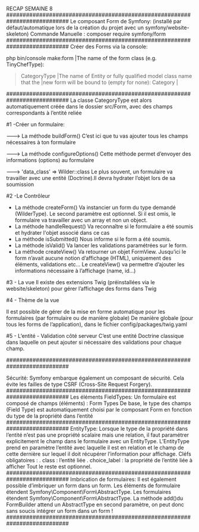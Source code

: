 RECAP SEMAINE 8
###########################################################################
Le composant Form de Symfony:
(installé par défaut/automatique lors de la création du projet avec un symfony/website-skeleton)
Commande Manuelle :   composer require symfony/form
###########################################################################
Créer des Forms via la console:

php bin/console make:form
|The name of the form class (e.g. TinyChefType):
> CategoryType
|The name of Entity or fully qualified model class name that the
|new form will be bound to (empty for none):
> Category
|

###########################################################################
La classe CategoryType est alors automatiquement créée dans le dossier
src/Form, avec des champs correspondants à l’entité reliée

#1 -Créer un formulaire:

---> La méthode buildForm()
C’est ici que tu vas ajouter tous les champs nécessaires à ton formulaire

---> La méthode configureOptions()
Cette méthode permet d’envoyer des informations (options) au formulaire

---> 'data_class' => Wilder::class
Le plus souvent, un formulaire va travailler avec une entité (Doctrine).Il devra hydrater l’objet lors de
sa soumission

#2 -Le Contrôleur
- La méthode createForm()
Va instancier un form du type demandé (WilderType). Le second paramètre est optionnel. Si il est omis, le
formulaire va travailler avec un array et non un object.
- La méthode handleRequest()
Va reconnaître si le formulaire a été soumis et hydrater l'objet associé dans ce cas
- La méthode isSubmitted()
Nous informe si le form a été soumis.
- La méthode isValid()
Va lancer les validations paramétrées sur le form.
- La méthode createView()
Va retourner un objet FormView. Jusqu’ici le form n’avait aucune notion d’affichage (HTML), uniquement des
éléments, validations etc... Le createView() va permettre d’ajouter les informations nécessaire à
l’affichage (name, id...)

#3 - La vue
Il existe des extensions Twig (préinstallées via le
website/skeleton) pour gérer l’affichage des forms
dans Twig

#4 - Thème de la vue

Il est possible de gérer de la mise en forme automatique pour les formulaires (par formulaire ou de
manière globale)
De manière globale (pour tous les forms de l’application), dans le fichier config/packages/twig.yaml

#5 - L’entité - Validation côté serveur
C’est une entité Doctrine classique dans
laquelle on peut ajouter si nécessaire
des validations pour chaque champ.

###########################################################################

Sécurité:
Symfony embarque également un composant de sécurité.
Cela évite les failles de type CSRF (Cross-Site Request Forgery).
###########################################################################
Les éléments FieldTypes:
Un formulaire est composé de champs (éléments) : Form Types
De base, le type des champs (Field Type) est automatiquement choisi par le composant Form en fonction 
du type de la propriété dans l’entité
###########################################################################
EntityType:
Lorsque le type de la propriété dans l’entité n’est pas une propriété scalaire
mais une relation, il faut paramétrer explicitement le champ dans le formulaire avec un EntityType.
L’EntityType prend en paramètre l’entité avec laquelle il est en relation et le champ de cette dernière 
sur lequel il doit récupérer l’information pour affichage.
Cléfs obligatoires :
. class : l’entité liée
. choice_label : la propriété
de l’entité liée à afficher
Tout le reste est optionnel.
###########################################################################
Imbrication de formulaires:
Il est également possible d’imbriquer un form dans un form. Les éléments de formulaire étendent 
Symfony\Component\Form\AbstractType.
Les formulaires étendent Symfony\Component\Form\AbstractType. La méthode add()du FormBuilder 
attend un AbstractType en second paramètre, on peut donc sans soucis intégrer un form dans un form !
###########################################################################

